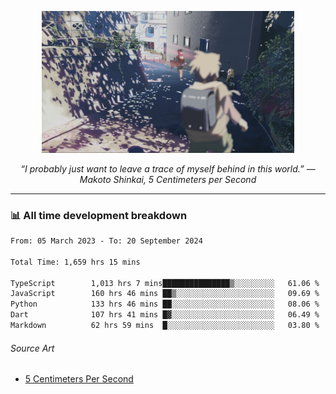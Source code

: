 <p align="center"><img src="asset/header.jpg" width="80%"/></p>
<p align="center"><i>“I probably just want to leave a trace of myself behind in this world.” ― Makoto Shinkai, 5 Centimeters per Second</i></p>

---
<!--
<details>
  <summary>📃 My Resume</summary>

### Education

- 📖 **Computer Science**\
📆 10/2021 - present\
📍 **Thang Long University** - Hoang Mai, Hanoi, Vietnam

### Experience

<img align="right" src="https://img.shields.io/badge/Figma-F24E1E?style=flat&logo=figma&logoColor=white"/>
<img align="right" src="https://img.shields.io/badge/node.js-6DA55F?style=flat&logo=node.js&logoColor=white"/>
<img align="right" src="https://img.shields.io/badge/Next.js-black?style=flat&logo=next.js&logoColor=white"/>
<img align="right" src="https://img.shields.io/badge/TypeScript-007ACC?style=flat&logo=typescript&logoColor=white"/>


- 👨‍💻 **Frontend Web Intern**\
📆 07/2023 - present\
📍 **MQ ICT Solutions** - Hoang Mai, Hanoi, Vietnam
</details> 
-->

### 📊 All time development breakdown

<!--START_SECTION:waka-->

```txt
From: 05 March 2023 - To: 20 September 2024

Total Time: 1,659 hrs 15 mins

TypeScript        1,013 hrs 7 mins███████████████▒░░░░░░░░░   61.06 %
JavaScript        160 hrs 46 mins ██▒░░░░░░░░░░░░░░░░░░░░░░   09.69 %
Python            133 hrs 46 mins ██░░░░░░░░░░░░░░░░░░░░░░░   08.06 %
Dart              107 hrs 41 mins █▓░░░░░░░░░░░░░░░░░░░░░░░   06.49 %
Markdown          62 hrs 59 mins  █░░░░░░░░░░░░░░░░░░░░░░░░   03.80 %
```

<!--END_SECTION:waka-->

###### Source Art

-  [5 Centimeters Per Second](https://wallhaven.cc/w/nrowq1)

